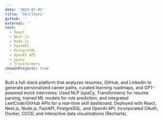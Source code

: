 ```yaml
---
date: '2023-07-01'
title: 'SkillSync'
github: ''
external: ''
tech:
  - React
  - Next.js
  - Node.js
  - FastAPI
  - PostgreSQL
  - OpenAI API
  - spaCy
  - Transformers
showInProjects: true
---
```


Built a full-stack platform that analyzes resumes, GitHub, and LinkedIn to generate personalized career paths, curated learning roadmaps, and GPT-powered mock interviews. Used NLP (spaCy, Transformers) for resume parsing, trained ML models for role prediction, and integrated LeetCode/GitHub APIs for a real-time skill dashboard. Deployed with React, Next.js, Node.js, FastAPI, PostgreSQL, and OpenAI API; incorporated OAuth, Docker, CI/CD, and interactive data visualizations (Recharts).
